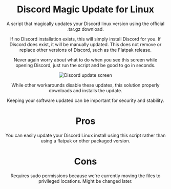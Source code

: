 <h1 align="center">Discord Magic Update for Linux</h1>
<p align="center">A script that magically updates your Discord linux version using the official .tar.gz download.</p>

<p align="center">If no Discord installation exists, this will simply install Discord for you. If Discord does exist, it will be manually updated. This does not remove or replace other versions of Discord, such as the Flatpak release.</p>

<p align="center">Never again worry about what to do when you see this screen while opening Discord, just run the script and be good to go in seconds.</p>
<p align="center">
    <img src="https://i.imgur.com/JU36HzK.png" alt="Discord update screen">
</p>
<p align="center">While other workarounds disable these updates, this solution properly downloads and installs the update.</p>

<p align="center">Keeping your software updated can be important for security and stability.</p>

<h1 align="center">Pros</h1>
<p align="center">You can easily update your Discord Linux install using this script rather than using a flatpak or other packaged version.</p>

<h1 align="center">Cons</h1>
<p align="center">Requires sudo permissions because we're currently moving the files to privileged locations. Might be changed later.</p>
